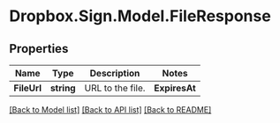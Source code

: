 # Dropbox.Sign.Model.FileResponse

## Properties

Name | Type | Description | Notes
------------ | ------------- | ------------- | -------------
**FileUrl** | **string** |  URL to the file.  | **ExpiresAt** | **int** |  When the link expires.  | 

[[Back to Model list]](../README.md#documentation-for-models) [[Back to API list]](../README.md#documentation-for-api-endpoints) [[Back to README]](../README.md)

